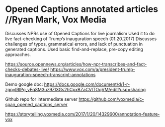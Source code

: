 # Opened Captions annotated articles //Ryan Mark, Vox Media



Discusses NPRs use of Opened Captions for live journalism
Used it to do live fact-checking of Trump’s inauguration speech (01.20.2017)
Discusses challenges of typos, grammatical errors, and lack of punctuation in generated captions. Used basic find-and-replace, pre-copy editing approaches.

https://source.opennews.org/articles/how-npr-transcribes-and-fact-checks-debates-live/ 
https://www.vox.com/a/president-trump-inauguration-speech-transcript-annotations 

Demo google doc: https://docs.google.com/document/d/1-r-zgpyIRlPg_yEq8M3uz9ZlXGs2hCpxBZaCVITOqVM/edit?usp=sharing 

Github repo for intermediate server
https://github.com/voxmedia/c-span_opened_captions_server 

https://storytelling.voxmedia.com/2017/1/20/14329600/annotation-feature-vox 
